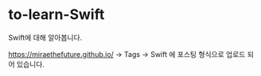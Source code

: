 # to-learn-Swift
Swift에 대해 알아봅니다.

https://miraethefuture.github.io/ -> Tags -> Swift 에 포스팅 형식으로 업로드 되어 있습니다.
